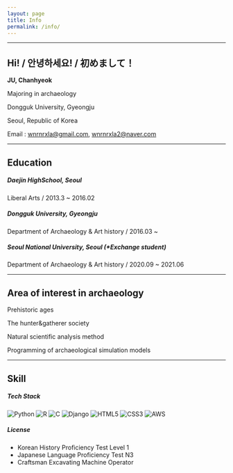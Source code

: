 ```yaml
---
layout: page
title: Info
permalink: /info/
---
```


------

## Hi! / 안녕하세요! / 初めまして！

**JU, Chanhyeok**<br>

Majoring in archaeology<br>

Dongguk University, Gyeongju<br>

Seoul, Republic of Korea<br>

Email : <wnrnrxla@gmail.com>, <wnrnrxla2@naver.com>

------

## Education

##### Daejin HighSchool, Seoul<br>

Liberal Arts / 2013.3 ~ 2016.02<br>

##### Dongguk University, Gyeongju<br>

Department of Archaeology & Art history / 2016.03 ~<br>

##### Seoul National University, Seoul (*Exchange student)<br>

Department of Archaeology & Art history / 2020.09 ~ 2021.06

------

## Area of interest in archaeology

Prehistoric ages<br>

The hunter&gatherer society<br>

Natural scientific analysis method<br>

Programming of archaeological simulation models

------

## Skill

##### Tech Stack

![Python](https://img.shields.io/badge/Python-3776AB?style=for-the-badge&logo=python&logoColor=white) ![R](https://img.shields.io/badge/R-276DC3?style=for-the-badge&logo=r&logoColor=white) ![C](https://img.shields.io/badge/C-00599C?style=for-the-badge&logo=c&logoColor=white) ![Django](https://img.shields.io/badge/Django-092E20?style=for-the-badge&logo=django&logoColor=white) ![HTML5](https://img.shields.io/badge/HTML5-E34F26?style=for-the-badge&logo=html5&logoColor=white) ![CSS3](https://img.shields.io/badge/CSS3-1572B6?style=for-the-badge&logo=css3&logoColor=white) ![AWS](https://img.shields.io/badge/AWS-232F3E?style=for-the-badge&logo=amazon-aws&logoColor=white)



##### License

- Korean History Proficiency Test Level 1
- Japanese Language Proficiency Test N3
- Craftsman Excavating Machine Operator

